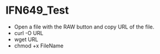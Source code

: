 # IFN649_Test

- Open a file with the RAW button and copy URL of the file.
- curl -O URL
- wget URL
- chmod +x FileName
